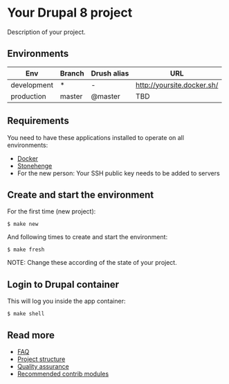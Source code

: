 # Your Drupal 8 project

Description of your project.

## Environments

Env | Branch | Drush alias | URL
--- | ------ | ----------- | ---
development | * | - | http://yoursite.docker.sh/
production | master | @master | TBD

## Requirements

You need to have these applications installed to operate on all environments:

- [Docker](https://github.com/druidfi/guidelines/blob/master/docs/docker.md)
- [Stonehenge](https://github.com/druidfi/stonehenge)
- For the new person: Your SSH public key needs to be added to servers

## Create and start the environment

For the first time (new project):

```
$ make new
```

And following times to create and start the environment:

```
$ make fresh
```

NOTE: Change these according of the state of your project.

## Login to Drupal container

This will log you inside the app container:

```
$ make shell
```

## Read more

- [FAQ](https://github.com/druidfi/spell/blob/master/docs/faq.md)
- [Project structure](https://github.com/druidfi/spell/blob/master/docs/structure.md)
- [Quality assurance](https://github.com/druidfi/spell/blob/master/docs/qa.md)
- [Recommended contrib modules](https://github.com/druidfi/spell/blob/master/docs/contrib.md)
